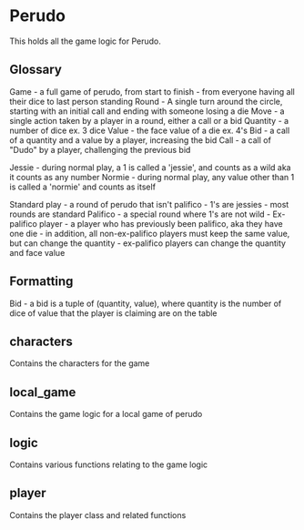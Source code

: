 # Perudo

This holds all the game logic for Perudo.


## Glossary
Game - a full game of perudo, from start to finish - from everyone having all their dice to last person standing
Round - A single turn around the circle, starting with an initial call and ending with someone losing a die
Move - a single action taken by a player in a round, either a call or a bid
    Quantity - a number of dice ex. 3 dice
    Value - the face value of a die ex. 4's
    Bid - a call of a quantity and a value by a player, increasing the bid
    Call - a call of "Dudo" by a player, challenging the previous bid
    
Jessie - during normal play, a 1 is called a 'jessie', and counts as a wild aka it counts as any number
Normie - during normal play, any value other than 1 is called a 'normie' and counts as itself

Standard play - a round of perudo that isn't palifico
    - 1's are jessies
    - most rounds are standard
Palifico - a special round where 1's are not wild
    - Ex-palifico player - a player who has previously been palifico, aka they have one die
    - in addition, all non-ex-palifico players must keep the same value, but can change the quantity
    - ex-palifico players can change the quantity and face value 




## Formatting

Bid - a bid is a tuple of (quantity, value), where quantity is the number of dice of value that the player is claiming are on the table


## characters
Contains the characters for the game
## local_game
Contains the game logic for a local game of perudo
## logic
Contains various functions relating to the game logic
## player
Contains the player class and related functions